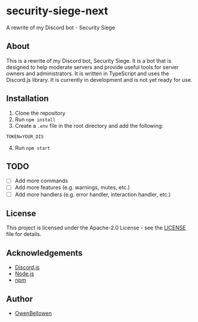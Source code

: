 # security-siege-next
A rewrite of my Discord bot - Security Siege

## About
This is a rewrite of my Discord bot, Security Siege. It is a bot that is designed to help moderate servers and provide useful tools for server owners and administrators. It is written in TypeScript and uses the Discord.js library. It is currently in development and is not yet ready for use.

## Installation

1. Clone the repository
2. Run `npm install`
3. Create a `.env` file in the root directory and add the following:

```
TOKEN=YOUR_DIS
```
4. Run `npm start`

## TODO

- [ ] Add more commands
- [ ] Add more features (e.g. warnings, mutes, etc.)
- [ ] Add more handlers (e.g. error handler, interaction handler, etc.)

## License

This project is licensed under the Apache-2.0 License - see the [LICENSE](LICENSE) file for details.

## Acknowledgements

- [Discord.js](https://discord.js.org)
- [Node.js](https://nodejs.org)
- [npm](https://npmjs.com)

## Author

- [OwenBellowen](https://github.com/OwenBellowen)